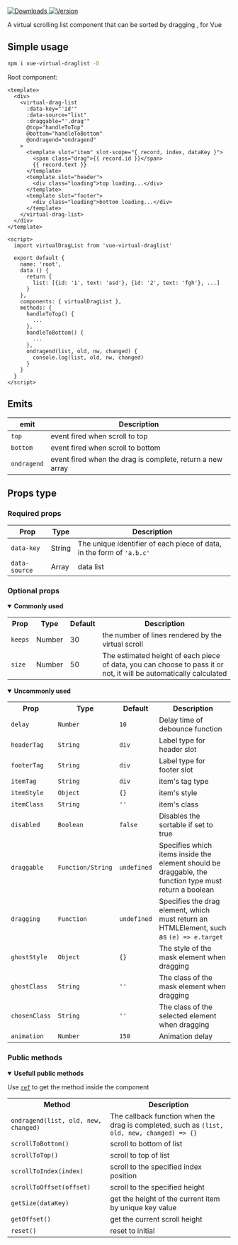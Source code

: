 <p>
  <a href="https://npm-stat.com/charts.html?package=vue-virtual-draglist">
    <img alt="Downloads" src="https://img.shields.io/npm/dm/vue-virtual-draglist.svg">
  </a>
  <a href="https://www.npmjs.com/package/vue-virtual-draglist">
    <img alt="Version" src="https://img.shields.io/npm/v/vue-virtual-draglist.svg"/>
  </a>
</p>

A virtual scrolling list component that can be sorted by dragging , for Vue



## Simple usage

```bash
npm i vue-virtual-draglist -D
```

Root component:
```vue
<template>
  <div>
    <virtual-drag-list
      :data-key="'id'"
      :data-source="list"
      :draggable="'.drag'"
      @top="handleToTop"
      @bottom="handleToBottom"
      @ondragend="ondragend"
    >
      <template slot="item" slot-scope="{ record, index, dataKey }">
        <span class="drag">{{ record.id }}</span>
        {{ record.text }}
      </template>
      <template slot="header">
        <div class="loading">top loading...</div>
      </template>
      <template slot="footer">
        <div class="loading">bottom loading...</div>
      </template>
    </virtual-drag-list>
  </div>
</template>

<script>
  import virtualDragList from 'vue-virtual-draglist'

  export default {
    name: 'root',
    data () {
      return {
        list: [{id: '1', text: 'asd'}, {id: '2', text: 'fgh'}, ...]
      }
    },
    components: { virtualDragList },
    methods: {
      handleToTop() {
        ...
      },
      handleToBottom() {
        ...
      },
      ondragend(list, old, nw, changed) {
        console.log(list, old, nw, changed)
      }
    }
  }
</script>
```
## Emits

| **emit** | **Description** |
|-------------|--------------|
| `top`       | event fired when scroll to top |
| `bottom`    | event fired when scroll to bottom |
| `ondragend` | event fired when the drag is complete, return a new array |

## Props type

### Required props

| **Prop** | **Type**  | **Description** |
|------------------|-------------|------------------|
| `data-key`       | String      | The unique identifier of each piece of data, in the form of `'a.b.c'` |
| `data-source`    | Array       | data list  |

### Optional props

<details open>
  <summary><strong>Commonly used</strong></summary>
  <p></p>
  <table>
    <tr>
      <th>Prop</th>
      <th>Type</th>
      <th>Default</th>
      <th>Description</th>
    </tr>
    <tr>
      <td><code>keeps</code></td>
      <td>Number</td>
      <td>30</td>
      <td>the number of lines rendered by the virtual scroll</td>
    </tr>
    <tr>
      <td><code>size</code></td>
      <td>Number</td>
      <td>50</td>
      <td>The estimated height of each piece of data, you can choose to pass it or not, it will be automatically calculated</td>
    </tr>
  </table>
</details>

<details open>
  <summary><strong>Uncommonly used</strong></summary>
  <p></p>
  <table>
    <tr>
      <th>Prop</th>
      <th>Type</th>
      <th>Default</th>
      <th>Description</th>
    </tr>
    <tr>
      <td><code>delay</code></td>
      <td><code>Number</code></td>
      <td><code>10</code></td>
      <td>Delay time of debounce function</td>
    </tr>
    <tr>
      <td><code>headerTag</code></td>
      <td><code>String</code></td>
      <td><code>div</code></td>
      <td>Label type for header slot</td>
    </tr>
    <tr>
      <td><code>footerTag</code></td>
      <td><code>String</code></td>
      <td><code>div</code></td>
      <td>Label type for footer slot</td>
    </tr>
    <tr>
      <td><code>itemTag</code></td>
      <td><code>String</code></td>
      <td><code>div</code></td>
      <td>item's tag type</td>
    </tr>
    <tr>
      <td><code>itemStyle</code></td>
      <td><code>Object</code></td>
      <td><code>{}</code></td>
      <td>item's style</td>
    </tr>
    <tr>
      <td><code>itemClass</code></td>
      <td><code>String</code></td>
      <td><code>''</code></td>
      <td>item's class</td>
    </tr>
    <tr>
      <td><code>disabled</code></td>
      <td><code>Boolean</code></td>
      <td><code>false</code></td>
      <td>Disables the sortable if set to true</td>
    </tr>
    <tr>
      <td><code>draggable</code></td>
      <td><code>Function/String</code></td>
      <td><code>undefined</code></td>
      <td>Specifies which items inside the element should be draggable, the function type must return a boolean</td>
    </tr>
    <tr>
      <td><code>dragging</code></td>
      <td><code>Function</code></td>
      <td><code>undefined</code></td>
      <td>Specifies the drag element, which must return an HTMLElement, such as <code>(e) => e.target</code></td>
    </tr>
    <tr>
      <td><code>ghostStyle</code></td>
      <td><code>Object</code></td>
      <td><code>{}</code></td>
      <td>The style of the mask element when dragging</td>
    </tr>
    <tr>
      <td><code>ghostClass</code></td>
      <td><code>String</code></td>
      <td><code>''</code></td>
      <td>The class of the mask element when dragging</td>
    </tr>
    <tr>
      <td><code>chosenClass</code></td>
      <td><code>String</code></td>
      <td><code>''</code></td>
      <td>The class of the selected element when dragging</td>
    </tr>
    <tr>
      <td><code>animation</code></td>
      <td><code>Number</code></td>
      <td><code>150</code></td>
      <td>Animation delay</td>
    </tr>
  </table>
</details>

### Public methods

<details open>
  <summary><strong>Usefull public methods</strong></summary>
  <p></p>
  <p>Use <code><a href="https://vuejs.org/v2/guide/components-edge-cases.html#Accessing-Child-Component-Instances-amp-Child-Elements">ref</a></code> to get the method inside the component</p>
  <table>
    <tr>
      <th>Method</th>
      <th>Description</th>
    </tr>
    <tr>
      <td><code>ondragend(list, old, new, changed)</code></td>
      <td>The callback function when the drag is completed, such as <code>(list, old, new, changed) => {}</td>
    </tr>
    <tr>
      <td><code>scrollToBottom()</code></td>
      <td>scroll to bottom of list</td>
    </tr>
    <tr>
      <td><code>scrollToTop()</code></td>
      <td>scroll to top of list</td>
    </tr>
    <tr>
      <td><code>scrollToIndex(index)</code></td>
      <td>scroll to the specified index position</td>
    </tr>
    <tr>
      <td><code>scrollToOffset(offset)</code></td>
      <td>scroll to the specified height</td>
    </tr>
    <tr>
      <td><code>getSize(dataKey)</code></td>
      <td>get the height of the current item by unique key value</td>
    </tr>
    <tr>
      <td><code>getOffset()</code></td>
      <td>get the current scroll height</td>
    </tr>
    <tr>
      <td><code>reset()</code></td>
      <td>reset to initial</td>
    </tr>
  </table>
</details>
